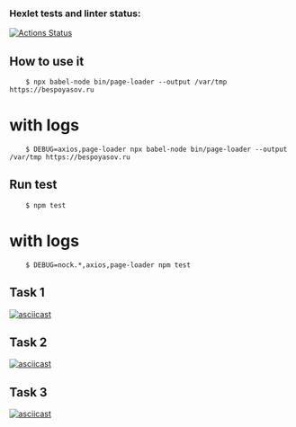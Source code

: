 ### Hexlet tests and linter status:
[![Actions Status](https://github.com/derevyankindenis/frontend-testing-react-project-lvl1/workflows/hexlet-check/badge.svg)](https://github.com/derevyankindenis/frontend-testing-react-project-lvl1/actions)

## How to use it

```shell
    $ npx babel-node bin/page-loader --output /var/tmp https://bespoyasov.ru
```
# with logs

```shell
    $ DEBUG=axios,page-loader npx babel-node bin/page-loader --output /var/tmp https://bespoyasov.ru
```

## Run test

```shell
    $ npm test
```

# with logs

```shell
    $ DEBUG=nock.*,axios,page-loader npm test
```

## Task 1
[![asciicast](https://asciinema.org/a/aoezGvTzc6RtyVy4otEVUXhoy.svg)](https://asciinema.org/a/aoezGvTzc6RtyVy4otEVUXhoy)

## Task 2
[![asciicast](https://asciinema.org/a/tvwqK0V0tBkjIHBQE7QXDLvSZ.svg)](https://asciinema.org/a/tvwqK0V0tBkjIHBQE7QXDLvSZ)

## Task 3
[![asciicast](https://asciinema.org/a/xwfIDvHTPB6ZvyGqJ35AKKHpv.svg)](https://asciinema.org/a/xwfIDvHTPB6ZvyGqJ35AKKHpv)